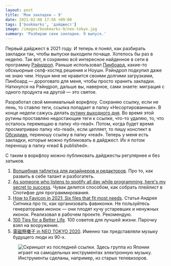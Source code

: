 ```yaml
---
layout: post
title: 'Мои закладки — 9'
date: 2021-02-08 17:56 +09:00
tags: ['bookmarks', 'дайджест']
image: /images/bookmarks-9/neo-tokyo.jpg
summary: 'Разбираю свои закладки. 9 выпуск.'
---
```


Первый дайджест в 2021 году. И теперь я понял, как разбирать закладки так, чтобы выпуски выходили почаще. Хотелось бы раз в неделю. Так вот, я сохряняю всё интересное найденное в сети в программу [Рэйндроп](https://raindrop.io/). Раньше использовал [Пинбоард](https://pinboard.in/), какие-то обскьюрные селф-хостед решения и Ноушн. Рэйндроп подкупил даже не знаю чем. Ноушн мне не нравится своими долгими загрузками, Пинбоард — дороговато для меня, чтобы просто хранить закладки. Наткнулся на Рэйндроп, дальше вы, наверное, сами знаете: миграция с одного продукта на другой — это святое.

Разработал свой минимальный воркфлоу. Сохраняю ссылку, если не лень, то ставлю теги, ссылка попадает в папку «Несортированные». В конце недели сажусь делать [рутину выходного дня](/weekend-routine). Во время этой рутины проставляю недостающие теги к ссылке, что-то удаляю, то, что осталось перемещаю в папку «to-read». Потом, когда будет время просматриваю папку «to-read», если цепляет, то пишу конспект в [Обсидиан](https://obsidian.md/), переношу ссылку в папку «read». Теперь у меня есть закладки, которые можно публиковать в дайджест. Их я потом переношу в папку «read & published».

С таким в воркфлоу можно публиковать дайджесты регулярнее и без затыков.

1. [Волшебная таблетка для дизайнеров и редакторов](https://lepekhin.ru/blog/magic-pill/). Про то, как развить в себе талант и разбогатеть.
2. [As someone who listens to spotify all day while programming, here's my secret to success](https://news.ycombinator.com/item?id=25519637). Чувак делится способом, как собрать плейлист в Спотифае для программирования.
3. [How to Favicon in 2021: Six files that fit most needs](https://evilmartians.com/chronicles/how-to-favicon-in-2021-six-files-that-fit-most-needs). Статья Андрея Ситника про то, как организовать фавиконки. Не пользуйтесь генераторами иконок — они плодят кучу устаревших и ненужных иконок. Реализовал в рабочем проекте. Рекомендую.
4. [100 Tips for a Better Life](https://www.lesswrong.com/posts/7hFeMWC6Y5eaSixbD/100-tips-for-a-better-life). 100 советов для лучшей жизни. Парочку взял на вооружение.
5. [電磁祭囃子 in NEO TOKYO 2020](https://www.youtube.com/watch?v=A0VYsiMtrNE). Именно так представляли музыку будущего люди из 90-х.

<figure>
  <img src="/images/bookmarks-9/neo-tokyo.jpg" data-action="zoom" alt="Скриншот из последней ссылки. Здесь группа из Японии играет на самодельных инструментах электронную музыку. Инструменты сделаны, например, из старых телевизоров.">
</figure>
